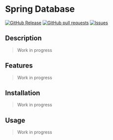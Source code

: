 # Spring Database
[![GitHub Release](https://img.shields.io/github/release/zjayers/spring.database.svg?style=flat)](https://github.com/zjayers/spring.database/releases)
[![GitHub pull requests](https://img.shields.io/github/issues-pr/zjayers/spring.database.svg?style=flat)](https://github.com/zjayers/spring.database/pulls)
[![Issues](https://img.shields.io/github/issues-raw/zjayers/spring.database.svg?maxAge=25000)](https://github.com/zjayers/spring.database/issues)

## Description

> Work in progress

## Features

> Work in progress

## Installation

> Work in progress

## Usage

> Work in progress
